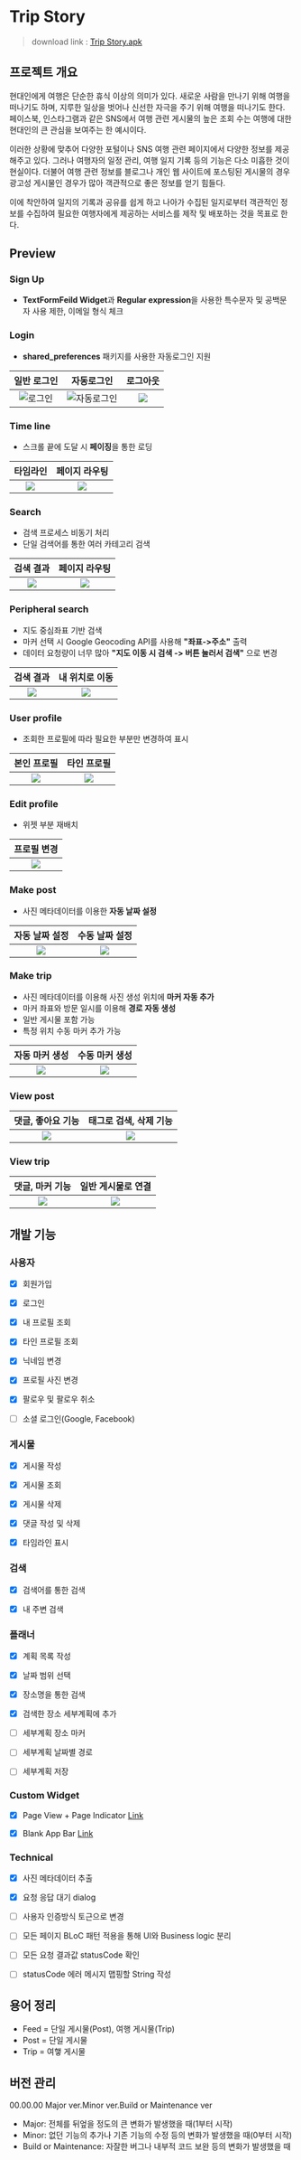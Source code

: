 # Trip Story

>download link : [Trip Story.apk](https://github.com/alsrhkd77/TripStoryApp/raw/master/Trip%20Story.apk)



## 프로젝트 개요

 현대인에게 여행은 단순한 휴식 이상의 의미가 있다. 새로운 사람을 만나기 위해 여행을 떠나기도 하며, 지루한 일상을 벗어나 신선한 자극을 주기 위해 여행을 떠나기도 한다. 페이스북, 인스타그램과 같은 SNS에서 여행 관련 게시물의 높은 조회 수는 여행에 대한 현대인의 큰 관심을 보여주는 한 예시이다.

 이러한 상황에 맞추어 다양한 포털이나 SNS 여행 관련 페이지에서 다양한 정보를 제공해주고 있다. 그러나 여행자의 일정 관리, 여행 일지 기록 등의 기능은 다소 미흡한 것이 현실이다. 더불어 여행 관련 정보를 블로그나 개인 웹 사이트에 포스팅된 게시물의 경우 광고성 게시물인 경우가 많아 객관적으로 좋은 정보를 얻기 힘들다.

 이에 착안하여 일지의 기록과 공유를 쉽게 하고 나아가 수집된 일지로부터 객관적인 정보를 수집하여 필요한 여행자에게 제공하는 서비스를 제작 및 배포하는 것을 목표로 한다.



## Preview
### Sign Up

- **TextFormFeild Widget**과 **Regular expression**을 사용한 특수문자 및 공백문자 사용 제한, 이메일 형식 체크



### Login

-  **shared_preferences** 패키지를 사용한 자동로그인 지원

|일반 로그인|자동로그인|로그아웃|
|:--------:|:--------:|:--------:|
|![로그인](https://github.com/alsrhkd77/TripStoryApp/blob/master/screenshot/gif/Login.gif?raw=true)|![자동로그인](https://github.com/alsrhkd77/TripStoryApp/blob/master/screenshot/gif/autoLogin.gif?raw=true)|![](https://github.com/alsrhkd77/TripStoryApp/blob/master/screenshot/gif/logout.gif?raw=true)|



### Time line

- 스크롤 끝에 도달 시 **페이징**을 통한 로딩

|                           타임라인                           |                        페이지 라우팅                         |
| :----------------------------------------------------------: | :----------------------------------------------------------: |
| ![](https://github.com/alsrhkd77/TripStoryApp/blob/master/screenshot/gif/TimeLine.gif?raw=true) | ![](https://github.com/alsrhkd77/TripStoryApp/blob/master/screenshot/gif/TimeLineLink.gif?raw=true) |



### Search

- 검색 프로세스 비동기 처리
- 단일 검색어를 통한 여러 카테고리 검색

|                          검색 결과                           |                        페이지 라우팅                         |
| :----------------------------------------------------------: | :----------------------------------------------------------: |
| ![](https://github.com/alsrhkd77/TripStoryApp/blob/master/screenshot/gif/search.gif?raw=true) | ![](https://github.com/alsrhkd77/TripStoryApp/blob/master/screenshot/gif/search2.gif?raw=true) |



### Peripheral search

- 지도 중심좌표 기반 검색
- 마커 선택 시 Google Geocoding API를 사용해 **"좌표->주소"** 출력
- 데이터 요청량이 너무 많아 **"지도 이동 시 검색 -> 버튼 눌러서 검색"** 으로 변경

|                          검색 결과                           |                        내 위치로 이동                        |
| :----------------------------------------------------------: | :----------------------------------------------------------: |
| ![](https://github.com/alsrhkd77/TripStoryApp/blob/master/screenshot/gif/map.gif?raw=true) | ![](https://github.com/alsrhkd77/TripStoryApp/blob/master/screenshot/gif/MyLocation.gif?raw=true) |



### User profile

- 조회한 프로필에 따라 필요한 부분만 변경하여 표시

|                         본인 프로필                          |                         타인 프로필                          |
| :----------------------------------------------------------: | :----------------------------------------------------------: |
| ![](https://github.com/alsrhkd77/TripStoryApp/blob/master/screenshot/gif/myinfo.gif?raw=true) | ![](https://github.com/alsrhkd77/TripStoryApp/blob/master/screenshot/gif/yourinfo.gif?raw=true) |



### Edit profile

- 위젯 부분 재배치

|                         프로필 변경                          |
| :----------------------------------------------------------: |
| ![](https://github.com/alsrhkd77/TripStoryApp/blob/master/screenshot/gif/editProfile.gif?raw=true) |



### Make post

- 사진 메타데이터를 이용한 **자동 날짜 설정**

|                        자동 날짜 설정                        |                        수동 날짜 설정                        |
| :----------------------------------------------------------: | :----------------------------------------------------------: |
| ![](https://github.com/alsrhkd77/TripStoryApp/blob/master/screenshot/gif/makepost1.gif?raw=true) | ![](https://github.com/alsrhkd77/TripStoryApp/blob/master/screenshot/gif/makepost2.gif?raw=true) |



### Make trip

- 사진 메타데이터를 이용해 사진 생성 위치에 **마커 자동 추가**
- 마커 좌표와 방문 일시를 이용해 **경로 자동 생성**
- 일반 게시물 포함 가능
- 특정 위치 수동 마커 추가 가능

|                        자동 마커 생성                        |                        수동 마커 생성                        |
| :----------------------------------------------------------: | :----------------------------------------------------------: |
| ![](https://github.com/alsrhkd77/TripStoryApp/blob/master/screenshot/gif/automarker.gif?raw=true) | ![](https://github.com/alsrhkd77/TripStoryApp/blob/master/screenshot/gif/selfmarker.gif?raw=true) |



### View post

|                      댓글, 좋아요 기능                       |                    태그로 검색, 삭제 기능                    |
| :----------------------------------------------------------: | :----------------------------------------------------------: |
| ![](https://github.com/alsrhkd77/TripStoryApp/blob/master/screenshot/gif/post.gif?raw=true) | ![](https://github.com/alsrhkd77/TripStoryApp/blob/master/screenshot/gif/postRemove.gif?raw=true) |



### View trip

|                       댓글, 마커 기능                        |                      일반 게시물로 연결                      |
| :----------------------------------------------------------: | :----------------------------------------------------------: |
| ![](https://github.com/alsrhkd77/TripStoryApp/blob/master/screenshot/gif/trip1.gif?raw=true) | ![](https://github.com/alsrhkd77/TripStoryApp/blob/master/screenshot/gif/trip2.gif?raw=true) |



## 개발 기능
### 사용자

- [x] 회원가입
- [x] 로그인
- [x] 내 프로필 조회
- [x] 타인 프로필 조회
- [x] 닉네임 변경
- [x] 프로필 사진 변경
- [x] 팔로우 및 팔로우 취소
- [ ] 소셜 로그인(Google, Facebook)



### 게시물

- [x] 게시물 작성
- [x] 게시물 조회
- [x] 게시물 삭제
- [x] 댓글 작성 및 삭제
- [x] 타임라인 표시



### 검색

- [x] 검색어를 통한 검색
- [x] 내 주변 검색



### 플래너

- [x] 계획 목록 작성
- [x] 날짜 범위 선택
- [x] 장소명을 통한 검색
- [x] 검색한 장소 세부계획에 추가
- [ ] 세부계획 장소 마커
- [ ] 세부계획 날짜별 경로
- [ ] 세부계획 저장



### Custom Widget

- [x] Page View + Page Indicator  [Link](https://github.com/alsrhkd77/TripStoryApp/blob/master/lib/common/paged_image_view.dart)
- [x] Blank App Bar  [Link](https://github.com/alsrhkd77/TripStoryApp/blob/master/lib/common/blank_appbar.dart)



### Technical

- [x] 사진 메타데이터 추출
- [x] 요청 응답 대기 dialog
- [ ] 사용자 인증방식 토근으로 변경
- [ ] 모든 페이지 BLoC 패턴 적용을 통해 UI와 Business logic 분리
- [ ] 모든 요청 결과값 statusCode 확인
- [ ] statusCode 에러 메시지 맵핑할 String 작성

 

## 용어 정리
- Feed = 단일 게시물(Post), 여행 게시물(Trip)
- Post = 단일 게시물
- Trip = 여햏 게시물



## 버전 관리
 00.00.00
 Major ver.Minor ver.Build or Maintenance ver

 - Major: 전체를 뒤엎을 정도의 큰 변화가 발생했을 때(1부터 시작)
 - Minor: 없던 기능의 추가나 기존 기능의 수정 등의 변화가 발생했을 때(0부터 시작)
 - Build or Maintenance: 자잘한 버그나 내부적 코드 보완 등의 변화가 발생했을 때
